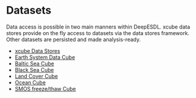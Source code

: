 # Datasets

Data access is possible in two main manners within DeepESDL. xcube 
data stores provide on the fly access to datasets via the data stores framework.
Other datasets are persisted and made analysis-ready. 

-   [xcube Data Stores](datastores.md)
-   [Earth System Data Cube](ESDC.md)
-   [Baltic Sea Cube](baltic-sea.md)
-   [Black Sea Cube](black-sea.md)
-   [Land Cover Cube](LC-1x2160x2160-1-0-0-zarr.md)
-   [Ocean Cube](ocean-1M-9km-1x1080x1080-1-4-0-zarr.md)
-   [SMOS freeze/thaw Cube](SMOS-snow-4267x10x10-1-0-1-zarr.md)

